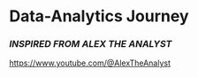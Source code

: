 # Data-Analytics Journey

### *INSPIRED FROM ALEX THE ANALYST*

https://www.youtube.com/@AlexTheAnalyst
